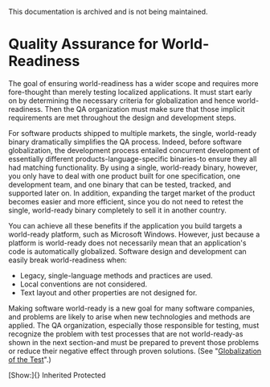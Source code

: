 This documentation is archived and is not being maintained.

# Quality Assurance for World-Readiness

The goal of ensuring world-readiness has a wider scope and requires more fore-thought than merely testing localized applications. It must start early on by determining the necessary criteria for globalization and hence world-readiness. Then the QA organization must make sure that those implicit requirements are met throughout the design and development steps.

For software products shipped to multiple markets, the single, world-ready binary dramatically simplifies the QA process. Indeed, before software globalization, the development process entailed concurrent development of essentially different products-language-specific binaries-to ensure they all had matching functionality. By using a single, world-ready binary, however, you only have to deal with one product built for one specification, one development team, and one binary that can be tested, tracked, and supported later on. In addition, expanding the target market of the product becomes easier and more efficient, since you do not need to retest the single, world-ready binary completely to sell it in another country.

You can achieve all these benefits if the application you build targets a world-ready platform, such as Microsoft Windows. However, just because a platform is world-ready does not necessarily mean that an application's code is automatically globalized. Software design and development can easily break world-readiness when:

-   Legacy, single-language methods and practices are used.
-   Local conventions are not considered.
-   Text layout and other properties are not designed for.

Making software world-ready is a new goal for many software companies, and problems are likely to arise when new technologies and methods are applied. The QA organization, especially those responsible for testing, must recognize the problem with test processes that are not world-ready-as shown in the next section-and must be prepared to prevent those problems or reduce their negative effect through proven solutions. (See "[Globalization of the Test](https://msdn.microsoft.com/globalization/mt662415)".)

[Show:]{} Inherited Protected
